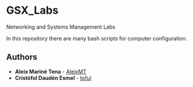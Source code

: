 # GSX_Labs
Networking and Systems Management Labs

In this repository there are many bash scripts for computer configuration.

## Authors

* **Aleix Mariné Tena** - [AleixMT](https://github.com/AleixMT)
* **Cristòfol Daudén Esmel** - [toful](https://github.com/toful)
